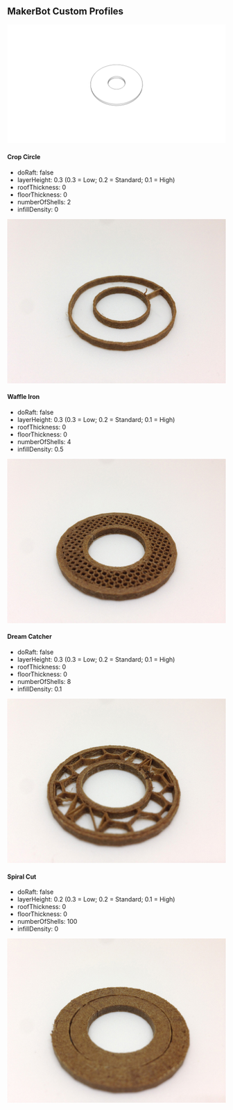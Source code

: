 ## MakerBot Custom Profiles

![Digital file](http://raw.githubusercontent.com/vinceallenvince/MakerBotCustomProfiles/master/images/torus30rad_10hole.png "Digital file")

#### Crop Circle

* doRaft: false
* layerHeight: 0.3 (0.3 = Low; 0.2 = Standard; 0.1 = High)
* roofThickness: 0
* floorThickness: 0
* numberOfShells: 2
* infillDensity: 0

![Crop Circle](http://raw.githubusercontent.com/vinceallenvince/MakerBotCustomProfiles/master/images/cropcircle-woodPLA.jpg "Crop Circle")

#### Waffle Iron

* doRaft: false
* layerHeight: 0.3 (0.3 = Low; 0.2 = Standard; 0.1 = High)
* roofThickness: 0
* floorThickness: 0
* numberOfShells: 4
* infillDensity: 0.5

![Waffle Iron](http://raw.githubusercontent.com/vinceallenvince/MakerBotCustomProfiles/master/images/waffleiron-woodPLA.jpg "Waffle Iron")

#### Dream Catcher

* doRaft: false
* layerHeight: 0.3 (0.3 = Low; 0.2 = Standard; 0.1 = High)
* roofThickness: 0
* floorThickness: 0
* numberOfShells: 8
* infillDensity: 0.1

![Dream Catcher](http://raw.githubusercontent.com/vinceallenvince/MakerBotCustomProfiles/master/images/dreamcatcher-woodPLA.jpg "Dream Catcher")

#### Spiral Cut

* doRaft: false
* layerHeight: 0.2 (0.3 = Low; 0.2 = Standard; 0.1 = High)
* roofThickness: 0
* floorThickness: 0
* numberOfShells: 100
* infillDensity: 0

![Spiral Cut](http://raw.githubusercontent.com/vinceallenvince/MakerBotCustomProfiles/master/images/spiralcut-woodPLA.jpg "Spiral Cut")
